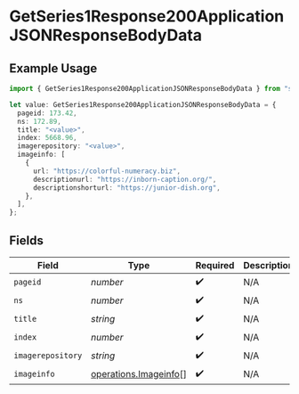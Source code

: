 # GetSeries1Response200ApplicationJSONResponseBodyData

## Example Usage

```typescript
import { GetSeries1Response200ApplicationJSONResponseBodyData } from "shortgenius/models/operations";

let value: GetSeries1Response200ApplicationJSONResponseBodyData = {
  pageid: 173.42,
  ns: 172.89,
  title: "<value>",
  index: 5668.96,
  imagerepository: "<value>",
  imageinfo: [
    {
      url: "https://colorful-numeracy.biz",
      descriptionurl: "https://inborn-caption.org/",
      descriptionshorturl: "https://junior-dish.org",
    },
  ],
};
```

## Fields

| Field                                                          | Type                                                           | Required                                                       | Description                                                    |
| -------------------------------------------------------------- | -------------------------------------------------------------- | -------------------------------------------------------------- | -------------------------------------------------------------- |
| `pageid`                                                       | *number*                                                       | :heavy_check_mark:                                             | N/A                                                            |
| `ns`                                                           | *number*                                                       | :heavy_check_mark:                                             | N/A                                                            |
| `title`                                                        | *string*                                                       | :heavy_check_mark:                                             | N/A                                                            |
| `index`                                                        | *number*                                                       | :heavy_check_mark:                                             | N/A                                                            |
| `imagerepository`                                              | *string*                                                       | :heavy_check_mark:                                             | N/A                                                            |
| `imageinfo`                                                    | [operations.Imageinfo](../../models/operations/imageinfo.md)[] | :heavy_check_mark:                                             | N/A                                                            |